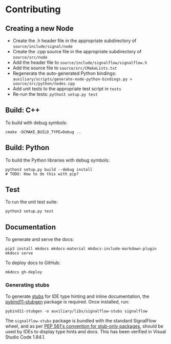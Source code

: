 # Contributing

## Creating a new Node

- Create the .h header file in the appropriate subdirectory of `source/include/signal/node`
- Create the .cpp source file in the appropriate subdirectory of `source/src/node`
- Add the header file to `source/include/signalflow/signalflow.h`
- Add the source file to `source/src/CMakeLists.txt`
- Regenerate the auto-generated Python bindings: `auxiliary/scripts/generate-node-python-bindings.py > source/src/python/nodes.cpp`
- Add unit tests to the appropriate test script in `tests`
- Re-run the tests: `python3 setup.py test`

## Build: C++

To build with debug symbols:
```
cmake -DCMAKE_BUILD_TYPE=Debug ..
```

## Build: Python

To build the Python libraries with debug symbols:
```
python3 setup.py build --debug install
# TODO: How to do this with pip?
```

## Test

To run the unit test suite:
```
python3 setup.py test
```

## Documentation

To generate and serve the docs:

```
pip3 install mkdocs mkdocs-material mkdocs-include-markdown-plugin
mkdocs serve
```

To deploy docs to GitHub:
```
mkdocs gh-deploy
```

### Generating stubs

To generate [stubs](https://peps.python.org/pep-0561/) for IDE type hinting and inline documentation, the [pybind11-stubgen](https://github.com/sizmailov/pybind11-stubgen) package is required. Once installed, run:

```
pybind11-stubgen -o auxiliary/libs/signalflow-stubs signalflow
```

The `signalflow-stubs` package is bundled with the standard SignalFlow wheel, and as per [PEP 561's convention for stub-only packages](https://peps.python.org/pep-0561/#stub-only-packages), should be used by IDEs to display type hints and docs. This has been verified in Visual Studio Code 1.84.1.
